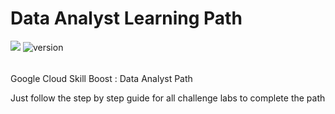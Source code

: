 # Data Analyst Learning Path
 ![](https://img.shields.io/circleci/project/github/badges/shields/master)  ![version](https://img.shields.io/badge/version-1.2-blue) 
 ###### 
Google Cloud Skill Boost : Data Analyst Path 

Just follow the step by step guide for all challenge labs to complete the path

